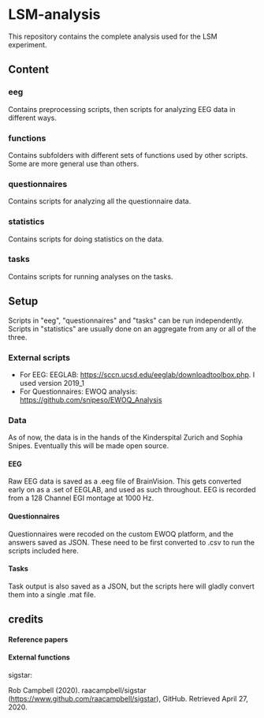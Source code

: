 # LSM-analysis
This repository contains the complete analysis used for the LSM experiment. 
 
## Content
### eeg
Contains preprocessing scripts, then scripts for analyzing EEG data in different ways. 

### functions
Contains subfolders with different sets of functions used by other scripts. Some are more general use than others. 

### questionnaires
Contains scripts for analyzing all the questionnaire data.

### statistics
Contains scripts for doing statistics on the data. 

### tasks
Contains scripts for running analyses on the tasks.


## Setup
Scripts in "eeg", "questionnaires" and "tasks" can be run independently. Scripts in "statistics" are usually done on an aggregate from any or all of the three.

### External scripts

- For EEG: EEGLAB: https://sccn.ucsd.edu/eeglab/downloadtoolbox.php. I used version 2019_1
- For Questionnaires: EWOQ analysis: https://github.com/snipeso/EWOQ_Analysis 

### Data
As of now, the data is in the hands of the Kinderspital Zurich and Sophia Snipes. Eventually this will be made open source.

#### EEG
Raw EEG data is saved as a .eeg file of BrainVision. This gets converted early on as a .set of EEGLAB, and used as such throughout. 
EEG is recorded from a 128 Channel EGI montage at 1000 Hz. 

#### Questionnaires
Questionnaires were recoded on the custom EWOQ platform, and the answers saved as JSON. These need to be first converted to .csv to run the scripts included here.

#### Tasks
Task output is also saved as a JSON, but the scripts here will gladly convert them into a single .mat file.


## credits

#### Reference papers

#### External functions
 sigstar: 

Rob Campbell (2020). raacampbell/sigstar (https://www.github.com/raacampbell/sigstar), GitHub. Retrieved April 27, 2020.